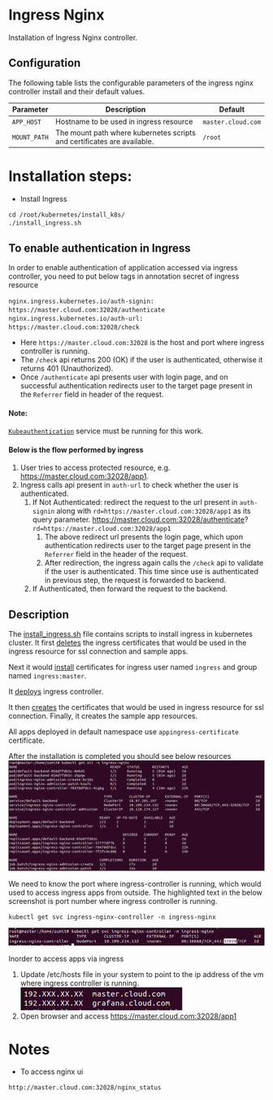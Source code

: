 # Ingress Nginx

Installation of Ingress Nginx controller.

## Configuration

The following table lists the configurable parameters of the ingress nginx controller install and their default values.

| Parameter                  | Description                                                                                                                                                                                  | Default                               |
|----------------------------|----------------------------------------------------------------------------------------------------------------------------------------------------------------------------------------------|---------------------------------------|
| `APP_HOST`                 | Hostname to be used in ingress resource                                                                                                                                                      | `master.cloud.com`                    |
| `MOUNT_PATH`               | The mount path where kubernetes scripts and certificates are available.                                                                                                                      | `/root`                               |

# Installation steps:

- Install Ingress

```console
cd /root/kubernetes/install_k8s/
./install_ingress.sh
```

## To enable authentication in Ingress
In order to enable authentication of application accessed via ingress controller, you need to put
below tags in annotation secret of ingress resource

`nginx.ingress.kubernetes.io/auth-signin: https://master.cloud.com:32028/authenticate`
`nginx.ingress.kubernetes.io/auth-url: https://master.cloud.com:32028/check`

- Here `https://master.cloud.com:32028` is the host and port where ingress controller is running.
- The `/check` api returns 200 (OK) if the user is authenticated, otherwise it returns 401 (Unauthorized).
- Once `/authenticate` api presents user with login page, and on successful authentication redirects user to 
the target page present in the `Referrer` field in header of the request.

#### Note: 
[`Kubeauthentication`](https://github.com/sumitmaji/kubeauthentication) service must be running for
this work.

#### Below is the flow performed by ingress
1. User tries to access protected resource, e.g. https://master.cloud.com:32028/app1.
2. Ingress calls api present in `auth-url` to check whether the user is authenticated.
   1. If Not Authenticated: redirect the request to the url present in `auth-signin` along with 
   `rd=https://master.cloud.com:32028/app1` as its query parameter.
   https://master.cloud.com:32028/authenticate? `rd=https://master.cloud.com:32028/app1`
      1. The above redirect url presents the login page, which upon authentication redirects user
      to the target page present in the `Referrer` field in the header of the request.
      2. After redirection, the ingress again calls the `/check` api to validate if the user is 
      authenticated. This time since use is authenticated in previous step, the request is forwarded
      to backend.
   2. If Authenticated, then forward the request to the backend.

## Description
The [install_ingress.sh](https://github.com/sumitmaji/kubernetes/blob/master/install_k8s/install_ingress.sh) 
file contains scripts to install ingress in kubernetes cluster. It first [deletes](https://github.com/sumitmaji/kubernetes/blob/master/install_k8s/install_ingress.sh#L8)
the ingress certificates that would be used in the ingress resource for ssl connection and sample apps.

Next it would [install](https://github.com/sumitmaji/kubernetes/blob/master/install_k8s/install_ingress.sh#L12) 
certificates for ingress user named `ingress` and group named `ingress:master`. 

It [deploys](https://github.com/sumitmaji/kubernetes/blob/master/install_k8s/install_ingress.sh#L23) ingress controller.

It then [creates](https://github.com/sumitmaji/kubernetes/blob/master/install_k8s/install_ingress.sh#L12) 
the certificates that would be used in ingress resource for ssl connection. Finally, it creates the sample 
app resources.

All apps deployed in default namespace use `appingress-certificate` certificate.

After the installation is completed you should see below resources
![alt text](https://github.com/sumitmaji/kubernetes/blob/master/install_k8s/ingress/images/img.png)

We need to know the port where ingress-controller is running, which would used to access 
ingress apps from outside. The highlighted text in the below screenshot is port number
where ingress controller is running.
```console
kubectl get svc ingress-nginx-controller -n ingress-nginx
```
![alt text](https://github.com/sumitmaji/kubernetes/blob/master/install_k8s/ingress/images/img_1.png)

Inorder to access apps via ingress
1. Update /etc/hosts file in your system to point to the ip address of the vm where ingress controller is running.
![alt text](https://github.com/sumitmaji/kubernetes/blob/master/install_k8s/ingress/images/img_2.png)
2. Open browser and access https://master.cloud.com:32028/app1


# Notes
- To access nginx ui

```console
http://master.cloud.com:32028/nginx_status
```
